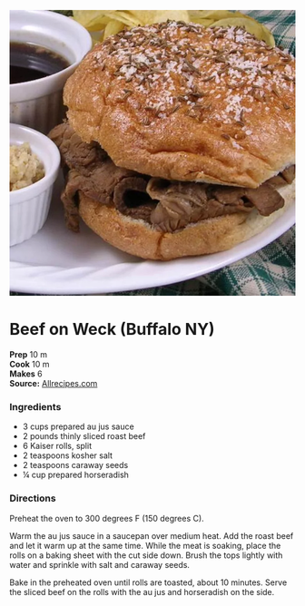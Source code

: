 [![](./images/2502428-c30a2065c2414b4b8ab0e9097b6aff40.jpeg)](http://images.media-allrecipes.com/userphotos/250x250/377755.jpg)

#  Beef on Weck (Buffalo NY)

**Prep** 10 m  
**Cook** 10 m  
**Makes** 6  
**Source:** [Allrecipes.com](https://www.allrecipes.com/recipe/162533/beef-on-weck/)

###  Ingredients

* 3 cups prepared au jus sauce
* 2 pounds thinly sliced roast beef
* 6 Kaiser rolls, split
* 2 teaspoons kosher salt
* 2 teaspoons caraway seeds
* ¼ cup prepared horseradish

### Directions
Preheat the oven to 300 degrees F (150 degrees C).  

Warm the au jus sauce in a saucepan over medium heat. Add the roast beef and let it warm up at the same time. While the meat is soaking, place the rolls on a baking sheet with the cut side down. Brush the tops lightly with water and sprinkle with salt and caraway seeds.  

Bake in the preheated oven until rolls are toasted, about 10 minutes. Serve the sliced beef on the rolls with the au jus and horseradish on the side.  
